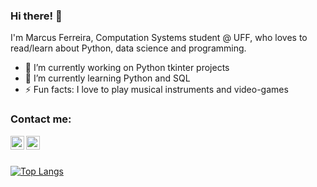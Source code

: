 ### Hi there! 👋

I'm Marcus Ferreira, Computation Systems student @ UFF, who loves to read/learn about Python, data science and programming.

- 🔭 I’m currently working on Python tkinter projects
- 🌱 I’m currently learning Python and SQL
- ⚡ Fun facts: I love to play musical instruments and video-games

### Contact me:

[<img align="left" alt="marcus-ferreira | Twitter" width="22px" src="https://cdn.jsdelivr.net/npm/simple-icons@v3/icons/twitter.svg" />][twitter]
[<img align="left" alt="marcus-ferreira | LinkedIn" width="22px" src="https://cdn.jsdelivr.net/npm/simple-icons@v3/icons/linkedin.svg" />][linkedin]

</br>
</br>

[![Top Langs](https://github-readme-stats.vercel.app/api/top-langs/?username=marcus-ferreira&layout=compact)](https://github.com/anuraghazra/github-readme-stats)


[twitter]: https://twitter.com/emarcusferreira
[linkedin]: https://www.linkedin.com/in/marcusviniciusfp/
